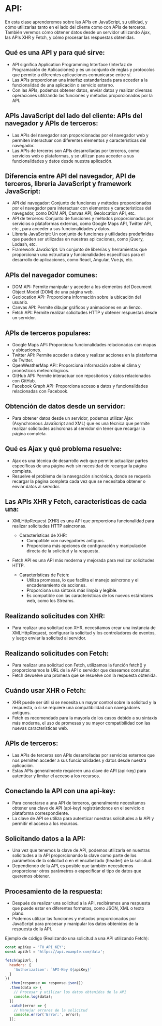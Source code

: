 # API:
En esta clase aprenderemos sobre las APIs en JavaScript, su utilidad, y cómo utilizarlas tanto en el lado del cliente como con APIs de terceros. También veremos cómo obtener datos desde un servidor utilizando Ajax, las APIs XHR y Fetch, y cómo procesar las respuestas obtenidas.

## Qué es una API y para qué sirve:
- API significa Application Programming Interface (Interfaz de Programación de Aplicaciones) y es un conjunto de reglas y protocolos que permite a diferentes aplicaciones comunicarse entre sí.
- Las APIs proporcionan una interfaz estandarizada para acceder a la funcionalidad de una aplicación o servicio externo.
- Con las APIs, podemos obtener datos, enviar datos y realizar diversas operaciones utilizando las funciones y métodos proporcionados por la API.

## APIs JavaScript del lado del cliente: APIs del navegador y APIs de terceros:
- Las APIs del navegador son proporcionadas por el navegador web y permiten interactuar con diferentes elementos y características del navegador.
- Las APIs de terceros son APIs desarrolladas por terceros, como servicios web o plataformas, y se utilizan para acceder a sus funcionalidades y datos desde nuestra aplicación.

## Diferencia entre API del navegador, API de terceros, librería JavaScript y framework JavaScript:
- API del navegador: Conjunto de funciones y métodos proporcionados por el navegador para interactuar con elementos y características del navegador, como DOM API, Canvas API, Geolocation API, etc.
- API de terceros: Conjunto de funciones y métodos proporcionados por servicios o plataformas externas, como Google Maps API, Twitter API, etc., para acceder a sus funcionalidades y datos.
- Librería JavaScript: Un conjunto de funciones y utilidades predefinidas que pueden ser utilizadas en nuestras aplicaciones, como jQuery, Lodash, etc.
- Framework JavaScript: Un conjunto de librerías y herramientas que proporcionan una estructura y funcionalidades específicas para el desarrollo de aplicaciones, como React, Angular, Vue.js, etc.

## APIs del navegador comunes:
- DOM API: Permite manipular y acceder a los elementos del Document Object Model (DOM) de una página web.
- Geolocation API: Proporciona información sobre la ubicación del usuario.
- Canvas API: Permite dibujar gráficos y animaciones en un lienzo.
- Fetch API: Permite realizar solicitudes HTTP y obtener respuestas desde un servidor.

## APIs de terceros populares:
- Google Maps API: Proporciona funcionalidades relacionadas con mapas y ubicaciones.
- Twitter API: Permite acceder a datos y realizar acciones en la plataforma de Twitter.
- OpenWeatherMap API: Proporciona información sobre el clima y pronósticos meteorológicos.
- GitHub API: Permite interactuar con repositorios y datos relacionados con GitHub.
- Facebook Graph API: Proporciona acceso a datos y funcionalidades relacionadas con Facebook.

## Obtención de datos desde un servidor:
- Para obtener datos desde un servidor, podemos utilizar Ajax (Asynchronous JavaScript and XML) que es una técnica que permite realizar solicitudes asíncronas al servidor sin tener que recargar la página completa.

## Qué es Ajax y qué problema resuelve:
- Ajax es una técnica de desarrollo web que permite actualizar partes específicas de una página web sin necesidad de recargar la página completa.
- Resuelve el problema de la navegación sincrónica, donde se requería recargar la página completa cada vez que se necesitaba obtener o enviar datos al servidor.

## Las APIs XHR y Fetch, características de cada una:
- XMLHttpRequest (XHR) es una API que proporciona funcionalidad para realizar solicitudes HTTP asíncronas.

    - Características de XHR:
        - Compatible con navegadores antiguos.
        - Proporciona más opciones de configuración y manipulación directa de la solicitud y la respuesta.
- Fetch API es una API más moderna y mejorada para realizar solicitudes HTTP.

    - Características de Fetch:
        - Utiliza promesas, lo que facilita el manejo asíncrono y el encadenamiento de acciones.
        - Proporciona una sintaxis más limpia y legible.
        - Es compatible con las características de los nuevos estándares web, como los Streams.

## Realizando solicitudes con XHR:
- Para realizar una solicitud con XHR, necesitamos crear una instancia de XMLHttpRequest, configurar la solicitud y los controladores de eventos, y luego enviar la solicitud al servidor.

## Realizando solicitudes con Fetch:
- Para realizar una solicitud con Fetch, utilizamos la función fetch() y proporcionamos la URL de la API o servidor que deseamos consultar.
- Fetch devuelve una promesa que se resuelve con la respuesta obtenida.
## Cuándo usar XHR o Fetch:
- XHR puede ser útil si se necesita un mayor control sobre la solicitud y la respuesta, o si se requiere una compatibilidad con navegadores antiguos.
- Fetch es recomendado para la mayoría de los casos debido a su sintaxis más moderna, el uso de promesas y su mayor compatibilidad con las nuevas características web.

## APIs de terceros:
- Las APIs de terceros son APIs desarrolladas por servicios externos que nos permiten acceder a sus funcionalidades y datos desde nuestra aplicación.
- Estas APIs generalmente requieren una clave de API (api-key) para autenticar y limitar el acceso a los recursos.
## Conectando la API con una api-key:
- Para conectarse a una API de terceros, generalmente necesitamos obtener una clave de API (api-key) registrándonos en el servicio o plataforma correspondiente.
- La clave de API se utiliza para autenticar nuestras solicitudes a la API y permitir el acceso a los recursos.
## Solicitando datos a la API:
- Una vez que tenemos la clave de API, podemos utilizarla en nuestras solicitudes a la API proporcionando la clave como parte de los parámetros de la solicitud o en el encabezado (header) de la solicitud.
- Dependiendo de la API, es posible que también necesitemos proporcionar otros parámetros o especificar el tipo de datos que queremos obtener.
## Procesamiento de la respuesta:
- Después de realizar una solicitud a la API, recibiremos una respuesta que puede estar en diferentes formatos, como JSON, XML o texto plano.
- Podemos utilizar las funciones y métodos proporcionados por JavaScript para procesar y manipular los datos obtenidos de la respuesta de la API.


Ejemplo de código (Realizando una solicitud a una API utilizando Fetch):
```js
const apiKey = 'TU_API_KEY';
const apiUrl = 'https://api.example.com/data';

fetch(apiUrl, {
  headers: {
    'Authorization': `API-Key ${apiKey}`
  }
})
  .then(response => response.json())
  .then(data => {
    // Procesar y utilizar los datos obtenidos de la API
    console.log(data);
  })
  .catch(error => {
    // Manejar errores de la solicitud
    console.error('Error:', error);
  });
```
